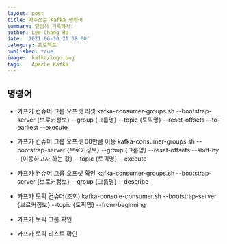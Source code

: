 ```yaml
---
layout: post
title: 자주쓰는 Kafka 명령어
summary: 열심히 기록하자!
author: Lee Chang Ho
date: '2021-06-10 21:38:00'
category: 프로젝트
published: true
image:  kafka/logo.png
tags:   Apache Kafka
---
```


## 명령어
+ 카프카 컨슈머 그룹 오프셋 리셋
	kafka-consumer-groups.sh --bootstrap-server {브로커정보} --group {그룹명} --topic {토픽명} --reset-offsets --to-earliest --execute
	
+ 카프카 컨슈머 그룹 오프셋 00만큼 이동
	kafka-consumer-groups.sh --bootstrap-server {브로커정보} --group {그룹명} --reset-offsets --shift-by -{이동하고자 하는 값} --topic {토픽명} --execute

+ 카프카 컨슈머 그룹 오프셋 확인
	kafka-consumer-groups.sh  --bootstrap-server {브로커정보} --group {그룹명} --describe

+ 카프카 토픽 컨슈머(조회)
	kafka-console-consumer.sh --bootstrap-server {브로커정보} --topic {토픽명} --from-beginning
	
+ 카프카 토픽 그룹 확인
+ 카프카 토픽 리스트 확인
<!--stackedit_data:
eyJoaXN0b3J5IjpbLTE0NDIzNTAzOTYsLTc2NzYxMzUxOCwtOT
I5NjYxMjUxXX0=
-->